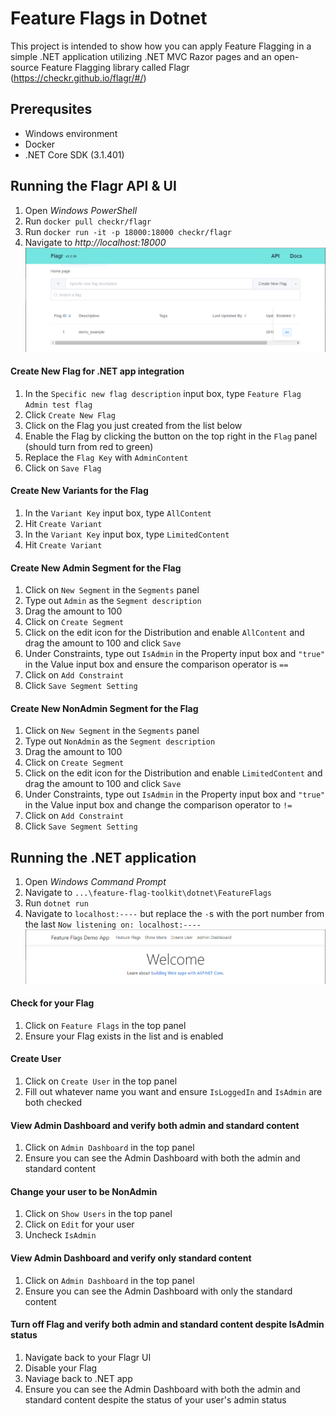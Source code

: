 # Feature Flags in Dotnet

This project is intended to show how you can apply Feature Flagging in a simple .NET application utilizing .NET MVC Razor pages and an open-source Feature Flagging library called Flagr (https://checkr.github.io/flagr/#/)

## Prerequsites
- Windows environment
- Docker
- .NET Core SDK (3.1.401)

## Running the Flagr API & UI
1. Open *Windows PowerShell*
2. Run `docker pull checkr/flagr`
2. Run `docker run -it -p 18000:18000 checkr/flagr`
3. Navigate to *http://localhost:18000*
![Flagr UI](https://github.com/excellaco/feature-flag-toolkit/blob/master/dotnet/FlagrScreenshot.PNG)

#### Create New Flag for .NET app integration
1. In the `Specific new flag description` input box, type `Feature Flag Admin test flag`
2. Click `Create New Flag`
3. Click on the Flag you just created from the list below
4. Enable the Flag by clicking the button on the top right in the `Flag` panel (should turn from red to green)
5. Replace the `Flag Key` with `AdminContent`
6. Click on `Save Flag`

#### Create New Variants for the Flag
1. In the `Variant Key` input box, type `AllContent`
2. Hit `Create Variant`
3. In the `Variant Key` input box, type `LimitedContent`
4. Hit `Create Variant`

#### Create New Admin Segment for the Flag
1. Click on `New Segment` in the `Segments` panel
2. Type out `Admin` as the `Segment description`
3. Drag the amount to 100
4. Click on `Create Segment`
5. Click on the edit icon for the Distribution and enable `AllContent` and drag the amount to 100 and click `Save`
6. Under Constraints, type out `IsAdmin` in the Property input box and `"true"` in the Value input box and ensure the comparison operator is `==`
7. Click on `Add Constraint`
8. Click `Save Segment Setting`

#### Create New NonAdmin Segment for the Flag
1. Click on `New Segment` in the `Segments` panel
2. Type out `NonAdmin` as the `Segment description`
3. Drag the amount to 100
4. Click on `Create Segment`
5. Click on the edit icon for the Distribution and enable `LimitedContent` and drag the amount to 100 and click `Save`
6. Under Constraints, type out `IsAdmin` in the Property input box and `"true"` in the Value input box and change the comparison operator to `!=`
7. Click on `Add Constraint`
8. Click `Save Segment Setting`

## Running the .NET application
1. Open *Windows Command Prompt*
2. Navigate to `...\feature-flag-toolkit\dotnet\FeatureFlags`
3. Run `dotnet run`
4. Navigate to `localhost:----` but replace the `-`s with the port number from the last `Now listening on: localhost:----`
![Feature Flag App](https://github.com/excellaco/feature-flag-toolkit/blob/master/dotnet/FeatureFlagAppScreenshot.PNG)

#### Check for your Flag
1. Click on `Feature Flags` in the top panel
2. Ensure your Flag exists in the list and is enabled

#### Create User
1. Click on `Create User` in the top panel
2. Fill out whatever name you want and ensure `IsLoggedIn` and `IsAdmin` are both checked

#### View Admin Dashboard and verify both admin and standard content
1. Click on `Admin Dashboard` in the top panel
2. Ensure you can see the Admin Dashboard with both the admin and standard content

#### Change your user to be NonAdmin
1. Click on `Show Users` in the top panel
2. Click on `Edit` for your user
3. Uncheck `IsAdmin`

#### View Admin Dashboard and verify only standard content
1. Click on `Admin Dashboard` in the top panel
2. Ensure you can see the Admin Dashboard with only the standard content

#### Turn off Flag and verify both admin and standard content despite IsAdmin status
1. Navigate back to your Flagr UI
2. Disable your Flag
3. Naviage back to .NET app
4. Ensure you can see the Admin Dashboard with both the admin and standard content despite the status of your user's admin status

